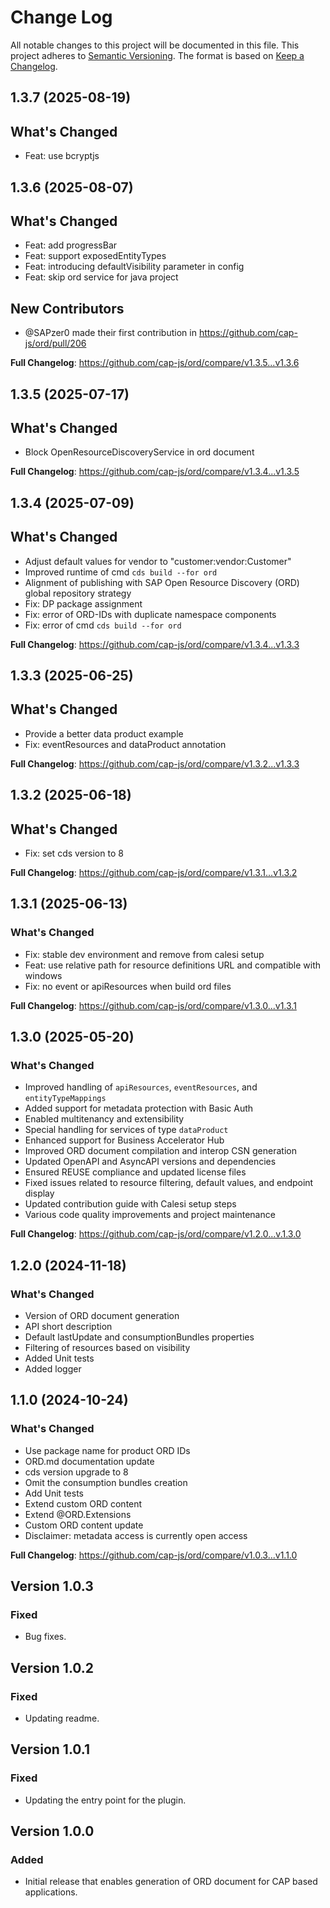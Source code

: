 # Change Log

All notable changes to this project will be documented in this file.
This project adheres to [Semantic Versioning](http://semver.org/).
The format is based on [Keep a Changelog](http://keepachangelog.com/).

## 1.3.7 (2025-08-19)

## What's Changed

- Feat: use bcryptjs

## 1.3.6 (2025-08-07)

## What's Changed

- Feat: add progressBar
- Feat: support exposedEntityTypes
- Feat: introducing defaultVisibility parameter in config
- Feat: skip ord service for java project

## New Contributors

- @SAPzer0 made their first contribution in https://github.com/cap-js/ord/pull/206

**Full Changelog**: https://github.com/cap-js/ord/compare/v1.3.5...v1.3.6

## 1.3.5 (2025-07-17)

## What's Changed

- Block OpenResourceDiscoveryService in ord document

**Full Changelog**: https://github.com/cap-js/ord/compare/v1.3.4...v1.3.5

## 1.3.4 (2025-07-09)

## What's Changed

- Adjust default values for vendor to "customer:vendor:Customer"
- Improved runtime of cmd `cds build --for ord`
- Alignment of publishing with SAP Open Resource Discovery (ORD) global repository strategy
- Fix: DP package assignment
- Fix: error of ORD-IDs with duplicate namespace components
- Fix: error of cmd `cds build --for ord`

**Full Changelog**: https://github.com/cap-js/ord/compare/v1.3.4...v1.3.3

## 1.3.3 (2025-06-25)

## What's Changed

- Provide a better data product example
- Fix: eventResources and dataProduct annotation

**Full Changelog**: https://github.com/cap-js/ord/compare/v1.3.2...v1.3.3

## 1.3.2 (2025-06-18)

## What's Changed

- Fix: set cds version to 8

**Full Changelog**: https://github.com/cap-js/ord/compare/v1.3.1...v1.3.2

## 1.3.1 (2025-06-13)

### What's Changed

- Fix: stable dev environment and remove from calesi setup
- Feat: use relative path for resource definitions URL and compatible with windows
- Fix: no event or apiResources when build ord files

**Full Changelog**: https://github.com/cap-js/ord/compare/v1.3.0...v1.3.1

## 1.3.0 (2025-05-20)

### What's Changed

- Improved handling of `apiResources`, `eventResources`, and `entityTypeMappings`
- Added support for metadata protection with Basic Auth
- Enabled multitenancy and extensibility
- Special handling for services of type `dataProduct`
- Enhanced support for Business Accelerator Hub
- Improved ORD document compilation and interop CSN generation
- Updated OpenAPI and AsyncAPI versions and dependencies
- Ensured REUSE compliance and updated license files
- Fixed issues related to resource filtering, default values, and endpoint display
- Updated contribution guide with Calesi setup steps
- Various code quality improvements and project maintenance

**Full Changelog**: https://github.com/cap-js/ord/compare/v1.2.0...v.1.3.0

## 1.2.0 (2024-11-18)

### What's Changed

- Version of ORD document generation
- API short description
- Default lastUpdate and consumptionBundles properties
- Filtering of resources based on visibility
- Added Unit tests
- Added logger

## 1.1.0 (2024-10-24)

### What's Changed

- Use package name for product ORD IDs
- ORD.md documentation update
- cds version upgrade to 8
- Omit the consumption bundles creation
- Add Unit tests
- Extend custom ORD content
- Extend @ORD.Extensions
- Custom ORD content update
- Disclaimer: metadata access is currently open access

**Full Changelog**: <https://github.com/cap-js/ord/compare/v1.0.3...v1.1.0>

## Version 1.0.3

### Fixed

- Bug fixes.

## Version 1.0.2

### Fixed

- Updating readme.

## Version 1.0.1

### Fixed

- Updating the entry point for the plugin.

## Version 1.0.0

### Added

- Initial release that enables generation of ORD document for CAP based applications.
